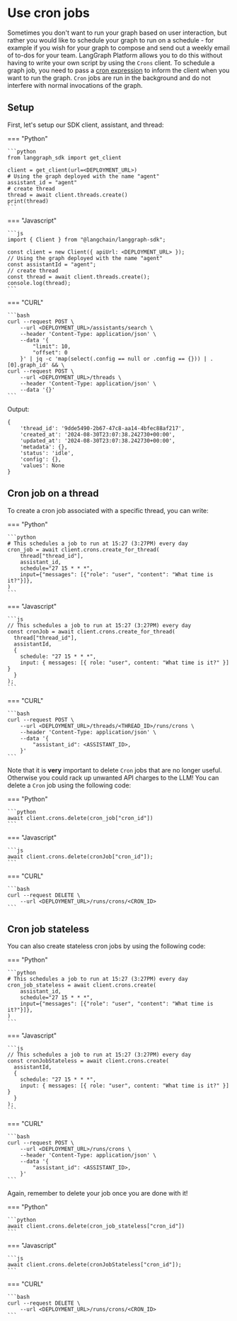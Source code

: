# Use cron jobs

Sometimes you don't want to run your graph based on user interaction, but rather you would like to schedule your graph to run on a schedule - for example if you wish for your graph to compose and send out a weekly email of to-dos for your team. LangGraph Platform allows you to do this without having to write your own script by using the `Crons` client. To schedule a graph job, you need to pass a [cron expression](https://crontab.cronhub.io/) to inform the client when you want to run the graph. `Cron` jobs are run in the background and do not interfere with normal invocations of the graph.

## Setup

First, let's setup our SDK client, assistant, and thread:

=== "Python"

    ```python
    from langgraph_sdk import get_client

    client = get_client(url=<DEPLOYMENT_URL>)
    # Using the graph deployed with the name "agent"
    assistant_id = "agent"
    # create thread
    thread = await client.threads.create()
    print(thread)
    ```

=== "Javascript"

    ```js
    import { Client } from "@langchain/langgraph-sdk";

    const client = new Client({ apiUrl: <DEPLOYMENT_URL> });
    // Using the graph deployed with the name "agent"
    const assistantId = "agent";
    // create thread
    const thread = await client.threads.create();
    console.log(thread);
    ```

=== "CURL"

    ```bash
    curl --request POST \
        --url <DEPLOYMENT_URL>/assistants/search \
        --header 'Content-Type: application/json' \
        --data '{
            "limit": 10,
            "offset": 0
        }' | jq -c 'map(select(.config == null or .config == {})) | .[0].graph_id' && \
    curl --request POST \
        --url <DEPLOYMENT_URL>/threads \
        --header 'Content-Type: application/json' \
        --data '{}'
    ```

Output:

    {
        'thread_id': '9dde5490-2b67-47c8-aa14-4bfec88af217', 
        'created_at': '2024-08-30T23:07:38.242730+00:00', 
        'updated_at': '2024-08-30T23:07:38.242730+00:00', 
        'metadata': {}, 
        'status': 'idle', 
        'config': {}, 
        'values': None
    }

## Cron job on a thread 

To create a cron job associated with a specific thread, you can write:


=== "Python"

    ```python
    # This schedules a job to run at 15:27 (3:27PM) every day
    cron_job = await client.crons.create_for_thread(
        thread["thread_id"],
        assistant_id,
        schedule="27 15 * * *",
        input={"messages": [{"role": "user", "content": "What time is it?"}]},
    )
    ```

=== "Javascript"

    ```js
    // This schedules a job to run at 15:27 (3:27PM) every day
    const cronJob = await client.crons.create_for_thread(
      thread["thread_id"],
      assistantId,
      {
        schedule: "27 15 * * *",
        input: { messages: [{ role: "user", content: "What time is it?" }] }
      }
    );
    ```

=== "CURL"

    ```bash
    curl --request POST \
        --url <DEPLOYMENT_URL>/threads/<THREAD_ID>/runs/crons \
        --header 'Content-Type: application/json' \
        --data '{
            "assistant_id": <ASSISTANT_ID>,
        }'
    ```

Note that it is **very** important to delete `Cron` jobs that are no longer useful. Otherwise you could rack up unwanted API charges to the LLM! You can delete a `Cron` job using the following code:

=== "Python"

    ```python
    await client.crons.delete(cron_job["cron_id"])
    ```

=== "Javascript"

    ```js
    await client.crons.delete(cronJob["cron_id"]);
    ```

=== "CURL"

    ```bash
    curl --request DELETE \
        --url <DEPLOYMENT_URL>/runs/crons/<CRON_ID>
    ```

## Cron job stateless

You can also create stateless cron jobs by using the following code:

=== "Python"

    ```python
    # This schedules a job to run at 15:27 (3:27PM) every day
    cron_job_stateless = await client.crons.create(
        assistant_id,
        schedule="27 15 * * *",
        input={"messages": [{"role": "user", "content": "What time is it?"}]},
    )
    ```

=== "Javascript"

    ```js
    // This schedules a job to run at 15:27 (3:27PM) every day
    const cronJobStateless = await client.crons.create(
      assistantId,
      {
        schedule: "27 15 * * *",
        input: { messages: [{ role: "user", content: "What time is it?" }] }
      }
    );
    ```

=== "CURL"

    ```bash
    curl --request POST \
        --url <DEPLOYMENT_URL>/runs/crons \
        --header 'Content-Type: application/json' \
        --data '{
            "assistant_id": <ASSISTANT_ID>,
        }'
    ```

Again, remember to delete your job once you are done with it!

=== "Python"

    ```python
    await client.crons.delete(cron_job_stateless["cron_id"])
    ```

=== "Javascript"

    ```js
    await client.crons.delete(cronJobStateless["cron_id"]);
    ```

=== "CURL"

    ```bash
    curl --request DELETE \
        --url <DEPLOYMENT_URL>/runs/crons/<CRON_ID>
    ```
